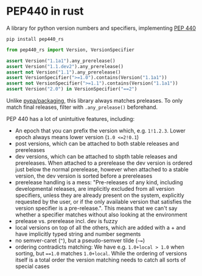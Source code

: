 # PEP440 in rust

A library for python version numbers and specifiers, implementing
[PEP 440](https://peps.python.org/pep-0440)

```shell
pip install pep440_rs
```

```python
from pep440_rs import Version, VersionSpecifier

assert Version("1.1a1").any_prerelease()
assert Version("1.1.dev2").any_prerelease()
assert not Version("1.1").any_prerelease()
assert VersionSpecifier(">=1.0").contains(Version("1.1a1"))
assert not VersionSpecifier(">=1.1").contains(Version("1.1a1"))
assert Version("2.0") in VersionSpecifier("==2")
```

Unlike [pypa/packaging](https://github.com/pypa/packaging), this library always matches preleases.
To only match final releases, filter with `.any_prelease()` beforehand.

PEP 440 has a lot of unintuitive features, including:

- An epoch that you can prefix the version which, e.g. `1!1.2.3`. Lower epoch always means lower
  version (`1.0 <=2!0.1`)
- post versions, which can be attached to both stable releases and prereleases
- dev versions, which can be attached to sbpth table releases and prereleases. When attached to a
  prerelease the dev version is ordered just below the normal prerelease, however when attached to a
  stable version, the dev version is sorted before a prereleases
- prerelease handling is a mess: "Pre-releases of any kind, including developmental releases, are
  implicitly excluded from all version specifiers, unless they are already present on the system,
  explicitly requested by the user, or if the only available version that satisfies the version
  specifier is a pre-release.". This means that we can't say whether a specifier matches without
  also looking at the environment
- prelease vs. prerelease incl. dev is fuzzy
- local versions on top of all the others, which are added with a + and have implicitly typed string
  and number segments
- no semver-caret (`^`), but a pseudo-semver tilde (`~=`)
- ordering contradicts matching: We have e.g. `1.0+local > 1.0` when sorting, but `==1.0` matches
  `1.0+local`. While the ordering of versions itself is a total order the version matching needs to
  catch all sorts of special cases
